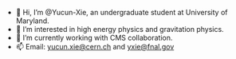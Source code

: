 - 👋 Hi, I’m @Yucun-Xie, an undergraduate student at University of Maryland.
- 👀 I’m interested in high energy physics and gravitation physics.
- 🌱 I’m currently working with CMS collaboration.
- 📫 Email: yucun.xie@cern.ch and yxie@fnal.gov

<!---
Yucun-Xie/Yucun-Xie is a ✨ special ✨ repository because its `README.md` (this file) appears on your GitHub profile.
You can click the Preview link to take a look at your changes.
--->
